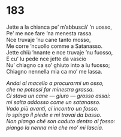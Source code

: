 # 183
  
Jette a la chianca pe’ m’abbuscà’ ’n uosso,  
Pe’ me nce fare ’na menesta rassa.  
Nce truvaje ’nu cane tanto mosso,  
Me corre ’ncuollo comme a Satanasso.  
Jette chiù ’nnante e nce truvaje ’nu fuosso,  
E cu’ lu pede nce jette da vascio  
Nu’ chiagno ca so’ ghiuto into a lu fuosso;  
Chiagno nennella mia ca mo’ me lassa.

*Andai al macello a procurarmi un osso,  
che ne potessi far minestra grassa.  
Ci stava un cane — giuro — grosso assai:  
mi salta addosso come un satanasso.  
Vado più avanti, ci incontro un fosso:  
io spingo il piede e mi trovai da basso.  
Non piango ché son caduto dentro al fosso:  
piango la nenna mia che mo’ mi lascia.*


